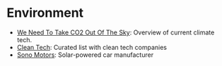 # Environment

* [We Need To Take CO2 Out Of The Sky](https://www.orbuch.com/carbon-removal/): Overview of current climate tech.
* [Clean Tech](https://github.com/nglgzz/awesome-clean-tech#readme): Curated list with clean tech companies
* [Sono Motors](https://sonomotors.com/de/): Solar-powered car manufacturer

